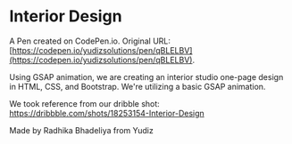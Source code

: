 # Interior Design

A Pen created on CodePen.io. Original URL: [https://codepen.io/yudizsolutions/pen/qBLELBV](https://codepen.io/yudizsolutions/pen/qBLELBV).

Using GSAP animation, we are creating an interior studio one-page design in HTML, CSS, and Bootstrap. We're utilizing a basic GSAP animation.


We took reference from our dribble shot: 
https://dribbble.com/shots/18253154-Interior-Design

Made by Radhika Bhadeliya from Yudiz